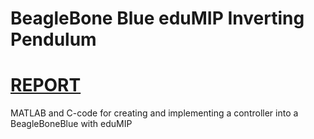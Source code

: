 # BeagleBone Blue eduMIP Inverting Pendulum
# [REPORT](https://github.com/rketch/BBB_eduMIP/blob/master/eduMIP.pdf)

MATLAB and C-code for creating and implementing a controller into a BeagleBoneBlue with eduMIP
